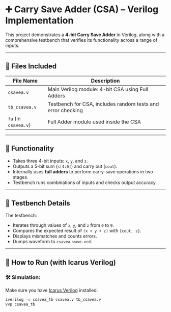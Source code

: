 # ➕ Carry Save Adder (CSA) – Verilog Implementation

This project demonstrates a **4-bit Carry Save Adder** in Verilog, along with a comprehensive testbench that verifies its functionality across a range of inputs.

---

## 📁 Files Included

| File Name       | Description                                |
|------------------|--------------------------------------------|
| `csavea.v`       | Main Verilog module: 4-bit CSA using Full Adders |
| `tb_csavea.v`    | Testbench for CSA, includes random tests and error checking |
| `fa` (in `csavea.v`) | Full Adder module used inside the CSA |

---

## 🧠 Functionality

- Takes three 4-bit inputs: `x`, `y`, and `z`.
- Outputs a 5-bit sum (`s[4:0]`) and carry out (`cout`).
- Internally uses **full adders** to perform carry-save operations in two stages.
- Testbench runs combinations of inputs and checks output accuracy.

---

## 🧪 Testbench Details

The testbench:
- Iterates through values of `x`, `y`, and `z` from `0` to `9`.
- Compares the expected result of `(x + y + z)` with `{cout, s}`.
- Displays mismatches and counts errors.
- Dumps waveform to `csavea_wave.vcd`.

---

## 🚀 How to Run (with Icarus Verilog)

### 🛠️ Simulation:

Make sure you have [Icarus Verilog](http://iverilog.icarus.com/) installed.

```bash
iverilog -o csavea_tb csavea.v tb_csavea.v
vvp csavea_tb

